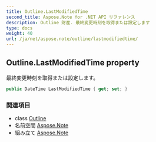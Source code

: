 ```yaml
---
title: Outline.LastModifiedTime
second_title: Aspose.Note for .NET API リファレンス
description: Outline 財産. 最終変更時刻を取得または設定します
type: docs
weight: 40
url: /ja/net/aspose.note/outline/lastmodifiedtime/
---
```

## Outline.LastModifiedTime property

最終変更時刻を取得または設定します。

```csharp
public DateTime LastModifiedTime { get; set; }
```

### 関連項目

* class [Outline](../)
* 名前空間 [Aspose.Note](../../outline/)
* 組み立て [Aspose.Note](../../../)


